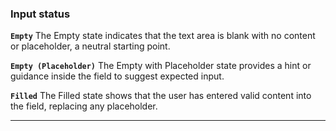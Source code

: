 ### Input status

**`Empty`** The Empty state indicates that the text area is blank with no content or placeholder, a neutral starting point.

**`Empty (Placeholder)`** The Empty with Placeholder state provides a hint or guidance inside the field to suggest expected input.

**`Filled`** The Filled state shows that the user has entered valid content into the field, replacing any placeholder.

---